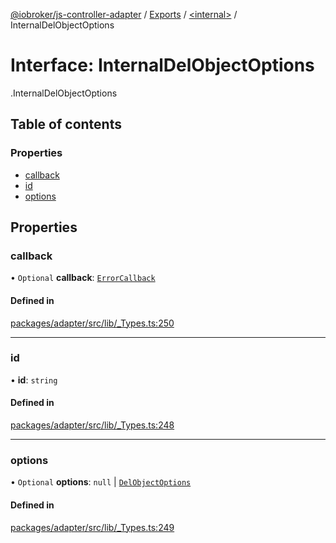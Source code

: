 [@iobroker/js-controller-adapter](../README.md) / [Exports](../modules.md) / [<internal\>](../modules/internal_.md) / InternalDelObjectOptions

# Interface: InternalDelObjectOptions

[<internal>](../modules/internal_.md).InternalDelObjectOptions

## Table of contents

### Properties

- [callback](internal_.InternalDelObjectOptions.md#callback)
- [id](internal_.InternalDelObjectOptions.md#id)
- [options](internal_.InternalDelObjectOptions.md#options)

## Properties

### callback

• `Optional` **callback**: [`ErrorCallback`](../modules/internal_.md#errorcallback)

#### Defined in

[packages/adapter/src/lib/_Types.ts:250](https://github.com/ioBroker/ioBroker.js-controller/blob/10c2c37d/packages/adapter/src/lib/_Types.ts#L250)

___

### id

• **id**: `string`

#### Defined in

[packages/adapter/src/lib/_Types.ts:248](https://github.com/ioBroker/ioBroker.js-controller/blob/10c2c37d/packages/adapter/src/lib/_Types.ts#L248)

___

### options

• `Optional` **options**: ``null`` \| [`DelObjectOptions`](internal_.DelObjectOptions.md)

#### Defined in

[packages/adapter/src/lib/_Types.ts:249](https://github.com/ioBroker/ioBroker.js-controller/blob/10c2c37d/packages/adapter/src/lib/_Types.ts#L249)
